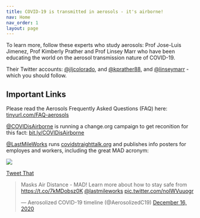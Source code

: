 ```yaml
---
title: COVID-19 is transmitted in aerosols - it's airborne!
nav: Home
nav_order: 1
layout: page
---
```


To learn more, follow these experts who study aerosols: Prof Jose-Luis Jimenez, Prof Kimberly Prather and Prof Linsey Marr who have been educating the world on the aerosol transmission nature of COVID-19.

Their Twitter accounts: [@jljcolorado](https://twitter.com/jljcolorado), and [@kprather88](https://twitter.com/kprather88), and [@linseymarr](https://twitter.com/linseymarr) - which you should follow.

## Important Links

Please read the Aerosols Frequently Asked Questions (FAQ) here: [tinyurl.com/FAQ-aerosols](https://tinyurl.com/FAQ-aerosols)

[@COVIDisAirborne](https://twitter.com/covidisairborne) is running a change.org campaign to get reconition for this fact: [bit.ly/COVIDisAirborne](https://bit.ly/COVIDisAirborne)

[@LastMileWorks](https://twitter.com/lastmileworks) runs [covidstraighttalk.org](https://covidstraighttalk.org/) and publishes info posters for employes and workers, including the great MAD acronym:

![](https://user-images.githubusercontent.com/82182/102404351-82d22880-3fdf-11eb-9b1a-c5a105e89101.png) 

<a href="https://twitter.com/intent/tweet?text=%23COVIDisAirborne%20%23masks4All%20%23bewareOfSharedAir%20%23ventilation.%20Masks!%20Air!%20Distance!%20https://pic.twitter.com/noIWVuuogr&name=small" target="_blank">Tweet That</a>

<blockquote class="twitter-tweet"><p lang="en" dir="ltr">Masks Air Distance - MAD! Learn more about how to stay safe from <a href="https://t.co/7kMDobsz0K">https://t.co/7kMDobsz0K</a> <a href="https://twitter.com/lastmileworks?ref_src=twsrc%5Etfw">@lastmileworks</a> <a href="https://t.co/noIWVuuogr">pic.twitter.com/noIWVuuogr</a></p>&mdash; Aerosolized COVID-19 timeline (@AerosolizedC19) <a href="https://twitter.com/AerosolizedC19/status/1339315182250635265?ref_src=twsrc%5Etfw">December 16, 2020</a></blockquote> <script async src="https://platform.twitter.com/widgets.js" charset="utf-8"></script>